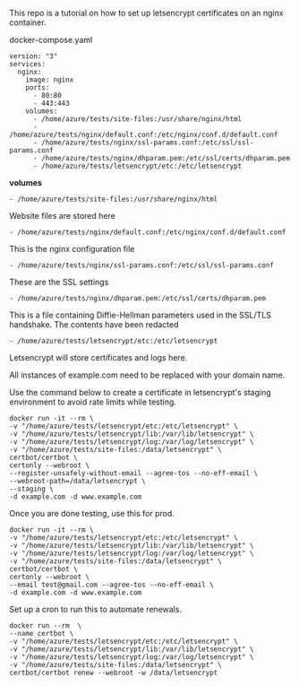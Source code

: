 This repo is a tutorial on how to set up letsencrypt certificates on an nginx container.

docker-compose.yaml

    version: "3"
    services:
      nginx:
        image: nginx
        ports:
          - 80:80
          - 443:443
        volumes:
          - /home/azure/tests/site-files:/usr/share/nginx/html
          - /home/azure/tests/nginx/default.conf:/etc/nginx/conf.d/default.conf
          - /home/azure/tests/nginx/ssl-params.conf:/etc/ssl/ssl-params.conf
          - /home/azure/tests/nginx/dhparam.pem:/etc/ssl/certs/dhparam.pem
          - /home/azure/tests/letsencrypt/etc:/etc/letsencrypt

**volumes**

`- /home/azure/tests/site-files:/usr/share/nginx/html`

Website files are stored here

`- /home/azure/tests/nginx/default.conf:/etc/nginx/conf.d/default.conf`

This is the nginx configuration file

`- /home/azure/tests/nginx/ssl-params.conf:/etc/ssl/ssl-params.conf`

These are the SSL settings

`- /home/azure/tests/nginx/dhparam.pem:/etc/ssl/certs/dhparam.pem`

This is a file containing Diffie-Hellman parameters used in the SSL/TLS handshake. The contents have been redacted
 
`- /home/azure/tests/letsencrypt/etc:/etc/letsencrypt`

Letsencrypt will store certificates and logs here.

All instances of example.com need to be replaced with your domain name.

Use the command below to create a certificate in letsencrypt's staging environment to avoid rate limits while testing.

    docker run -it --rm \
    -v "/home/azure/tests/letsencrypt/etc:/etc/letsencrypt" \
    -v "/home/azure/tests/letsencrypt/lib:/var/lib/letsencrypt" \
    -v "/home/azure/tests/letsencrypt/log:/var/log/letsencrypt" \
    -v "/home/azure/tests/site-files:/data/letsencrypt" \
    certbot/certbot \
    certonly --webroot \
    --register-unsafely-without-email --agree-tos --no-eff-email \
    --webroot-path=/data/letsencrypt \
    --staging \
    -d example.com -d www.example.com

Once you are done testing, use this for prod.

    docker run -it --rm \
    -v "/home/azure/tests/letsencrypt/etc:/etc/letsencrypt" \
    -v "/home/azure/tests/letsencrypt/lib:/var/lib/letsencrypt" \
    -v "/home/azure/tests/letsencrypt/log:/var/log/letsencrypt" \
    -v "/home/azure/tests/site-files:/data/letsencrypt" \
    certbot/certbot \
    certonly --webroot \
    --email test@gmail.com --agree-tos --no-eff-email \
    -d example.com -d www.example.com

Set up a cron to run this to automate renewals.

    docker run --rm  \
    --name certbot \
    -v "/home/azure/tests/letsencrypt/etc:/etc/letsencrypt" \
    -v "/home/azure/tests/letsencrypt/lib:/var/lib/letsencrypt" \
    -v "/home/azure/tests/letsencrypt/log:/var/log/letsencrypt" \
    -v "/home/azure/tests/site-files:/data/letsencrypt" \
    certbot/certbot renew --webroot -w /data/letsencrypt  
